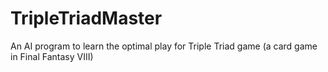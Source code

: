 # TripleTriadMaster
An AI program to learn the optimal play for Triple Triad game (a card game in Final Fantasy VIII)
